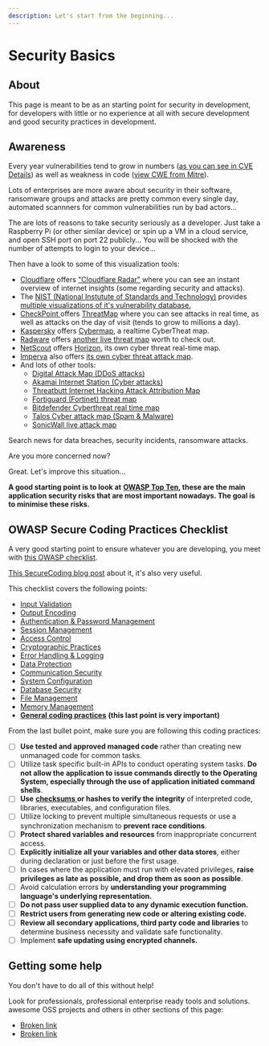 ```yaml
---
description: Let's start from the beginning...
---
```


# Security Basics

## About

This page is meant to be as an starting point for security in development, for developers with little or no experience at all with secure development and good security practices in development.

## Awareness

Every year vulnerabilities tend to grow in numbers ([as you can see in CVE Details](https://www.cvedetails.com/browse-by-date.php)) as well as weakness in code ([view CWE from Mitre](https://cwe.mitre.org/data/index.html)).

Lots of enterprises are more aware about security in their software, ransomware groups and attacks are pretty common every single day, automated scannners for common vulnerabilities run by bad actors...

The are lots of reasons to take security seriously as a developer. Just take a Raspberry Pi (or other similar device) or spin up a VM in a cloud service, and open SSH port on port 22 publicly... You will be shocked with the number of attempts to login to your device...

Then have a look to some of this visualization tools:

* [Cloudflare](https://www.cloudflare.com/) offers ["Cloudflare Radar"](https://radar.cloudflare.com/) where you can see an instant overview of internet insights (some regarding security and attacks).
* The [NIST (National Instutute of Standards and Technology)](https://www.nist.gov/) provides [multiple visualizations of it's vulnerability database.](https://nvd.nist.gov/general/visualizations)
* [CheckPoint ](https://www.checkpoint.com/)offers [ThreatMap](https://threatmap.checkpoint.com/) where you can see attacks in real time, as well as attacks on the day of visit (tends to grow to millions a day).
* [Kaspersky](https://www.kaspersky.com/) offers [Cybermap](https://cybermap.kaspersky.com/), a realtime CyberTheat map.
* [Radware](https://radware.com) offers [another live threat map](https://livethreatmap.radware.com/) worth to check out.
* [NetScout](https://www.netscout.com/) offers [Horizon](https://horizon.netscout.com/), its own cyber threat real-time map.
* [Imperva](https://www.imperva.com/) also offers [its own cyber threat attack map](https://www.imperva.com/cyber-threat-attack-map/).
* And lots of other tools:
  * [Digital Attack Map (DDoS attacks)](https://www.digitalattackmap.com/)
  * [Akamai Internet Station (Cyber attacks)](https://www.akamai.com/internet-station/cyber-attacks)
  * [Threatbutt Internet Hacking Attack Attribution Map](https://threatbutt.com/map/)
  * [Fortiguard (Fortinet) threat map](https://threatmap.fortiguard.com/)
  * [Bitdefender Cyberthreat real time map](https://threatmap.bitdefender.com/)
  * [Talos Cyber attack map (Spam & Malware)](https://talosintelligence.com/fullpage\_maps/pulse)
  * [SonicWall live attack map](https://attackmap.sonicwall.com/live-attack-map/)

Search news for data breaches, security incidents, ransomware attacks.

Are you more concerned now?

Great. Let's improve this situation...

**A good starting point is to look at** [**OWASP Top Ten**](https://owasp.org/www-project-top-ten/)**, these are the main application security risks that are most important nowadays. The goal is to minimise these risks.**

## OWASP Secure Coding Practices Checklist

A very good starting point to ensure whatever you are developing, you meet with [this OWASP checklist](https://owasp.org/www-project-secure-coding-practices-quick-reference-guide/stable-en/02-checklist/05-checklist).

[This SecureCoding blog post](https://www.securecoding.com/blog/owasp-secure-coding-checklist/) about it, it's also very useful.

This checklist covers the following points:

* [Input Validation](https://owasp.org/www-project-secure-coding-practices-quick-reference-guide/stable-en/02-checklist/05-checklist#input-validation)
* [Output Encoding](https://owasp.org/www-project-secure-coding-practices-quick-reference-guide/stable-en/02-checklist/05-checklist#output-encoding)
* [Authentication & Password Management](https://owasp.org/www-project-secure-coding-practices-quick-reference-guide/stable-en/02-checklist/05-checklist#authentication-and-password-management)
* [Session Management](https://owasp.org/www-project-secure-coding-practices-quick-reference-guide/stable-en/02-checklist/05-checklist#session-management)
* [Access Control](https://owasp.org/www-project-secure-coding-practices-quick-reference-guide/stable-en/02-checklist/05-checklist#access-control)
* [Cryptographic Practices](https://owasp.org/www-project-secure-coding-practices-quick-reference-guide/stable-en/02-checklist/05-checklist#cryptographic-practices)
* [Error Handling & Logging](https://owasp.org/www-project-secure-coding-practices-quick-reference-guide/stable-en/02-checklist/05-checklist#error-handling-and-logging)
* [Data Protection](https://owasp.org/www-project-secure-coding-practices-quick-reference-guide/stable-en/02-checklist/05-checklist#data-protection)
* [Communication Security](https://owasp.org/www-project-secure-coding-practices-quick-reference-guide/stable-en/02-checklist/05-checklist#communication-security)
* [System Configuration](https://owasp.org/www-project-secure-coding-practices-quick-reference-guide/stable-en/02-checklist/05-checklist#system-configuration)
* [Database Security](https://owasp.org/www-project-secure-coding-practices-quick-reference-guide/stable-en/02-checklist/05-checklist#database-security)
* [File Management](https://owasp.org/www-project-secure-coding-practices-quick-reference-guide/stable-en/02-checklist/05-checklist#file-management)
* [Memory Management](https://owasp.org/www-project-secure-coding-practices-quick-reference-guide/stable-en/02-checklist/05-checklist#memory-management)
* [**General coding practices**](https://owasp.org/www-project-secure-coding-practices-quick-reference-guide/stable-en/02-checklist/05-checklist#general-coding-practices) **(this last point is very important)**

From the last bullet point, make sure you are following this coding practices:

* [ ] **Use tested and approved managed code** rather than creating new unmanaged code for common tasks.
* [ ] Utilize task specific built-in APIs to conduct operating system tasks. **Do not allow the application to issue commands directly to the Operating System, especially through the use of application initiated command shells**.
* [ ] **Use** [**checksums** ](https://en.wikipedia.org/wiki/Checksum)**or hashes to verify the integrity** of interpreted code, libraries, executables, and configuration files.
* [ ] Utilize locking to prevent multiple simultaneous requests or use a synchronization mechanism to **prevent race conditions**.
* [ ] **Protect shared variables and resources** from inappropriate concurrent access.
* [ ] **Explicitly initialize all your variables and other data stores**, either during declaration or just before the first usage.
* [ ] In cases where the application must run with elevated privileges, **raise privileges as late as possible, and drop them as soon as possible**.
* [ ] Avoid calculation errors by **understanding your programming language's underlying representation.**
* [ ] **Do not pass user supplied data to any dynamic execution function.**
* [ ] **Restrict users from generating new code or altering existing code.**
* [ ] **Review all secondary applications, third party code and libraries** to determine business necessity and validate safe functionality.
* [ ] Implement **safe updating using encrypted channels.**

## Getting some help

You don't have to do all of this without help!

Look for professionals, professional enterprise ready tools and solutions. awesome OSS projects and others in other sections of this page:

* [Broken link](broken-reference "mention")
* [Broken link](broken-reference "mention")

